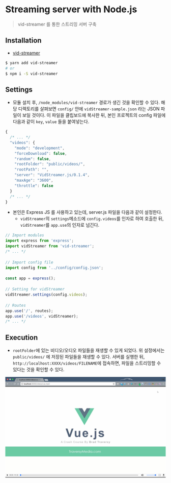 # Streaming server with Node.js
> vid-streamer 를 통한 스트리밍 서버 구축

## Installation
- [vid-streamer](https://github.com/rm-hull/vid-streamer)
```sh
$ yarn add vid-streamer
# or
$ npm i -S vid-streamer
```

## Settings
- 모듈 설치 후, `/node_modules/vid-streamer` 경로가 생긴 것을 확인할 수 있다. 해당 디렉토리를 살펴보면 `config/` 안에 `vidStreamer-sample.json` 라는 JSON 파일이 보일 것이다. 이 파일을 클립보드에 복사한 뒤, 본인 프로젝트의 config 파일에 다음과 같이 `key`, `value` 들을 붙여넣는다.

```js
{
  /* ... */
  "videos": {
    "mode": "development",
    "forceDownload": false,
    "random": false,
    "rootFolder": "public/videos/",
    "rootPath": "",
    "server": "VidStreamer.js/0.1.4",
    "maxAge": "3600",
    "throttle": false
  }
  /* ... */
}
```

- 본인은 Express JS 를 사용하고 있는데, server.js 파일을 다음과 같이 설정한다.
  - `vidStreamer`의 `settings`메소드에 `config.videos`를 인자로 하여 호출한 뒤, `vidStreamer`를 `app.use`의 인자로 넘긴다.

```js
// Import modules
import express from 'express';
import vidStreamer from 'vid-streamer';
/* ... */

// Import config file
import config from '../config/config.json';

const app = express();

// Setting for vidStreamer
vidStreamer.settings(config.videos);

// Routes
app.use('/', routes);
app.use('/videos', vidStreamer);
/* ... */
```

## Execution
- `rootFolder`에 있는 비디오/오디오 파일들을 재생할 수 있게 되었다. 위 설정에서는 `public/videos/` 에 저장된 파일들을 재생할 수 있다. 서버를 실행한 뒤, `http://localhost:XXXX/videos/FILENAME`에 접속하면, 파일을 스트리밍할 수 있다는 것을 확인할 수 있다.

<div align="center"><img src="https://raw.githubusercontent.com/wonism/TIL/master/back-end/nodejs/streaming-server/images/streaming-server.png" /></div>


